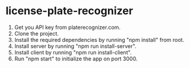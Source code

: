 # license-plate-recognizer

1. Get you API key from platerecognizer.com.
2. Clone the project.
3. Install the required dependencies by running "npm install" from root.
4. Install server by running "npm run install-server".
5. Install client by running "npm run install-client".
6. Run "npm start" to initialize the app on port 3000.
